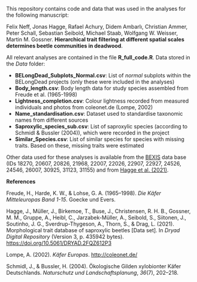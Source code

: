 This repository contains code and data that was used in the analyses for the following manuscript:

Felix Neff, Jonas Hagge, Rafael Achury, Didem Ambarlı, Christian Ammer, Peter Schall, Sebastian Seibold, Michael Staab, Wolfgang W. Weisser, Martin M. Gossner. **Hierarchical trait filtering at different spatial scales determines beetle communities in deadwood**.

All relevant analyses are contained in the file **R_full_code.R**. Data stored in the *Data* folder:

-   **BELongDead_Subplots_Normal.csv**: List of *normal* subplots within the BELongDead projects (only these were included in the analyses)
-   **Body_length.csv**: Body length data for study species assembled from Freude et al. (1965-1998)
-   **Lightness_completion.csv**: Colour lightness recorded from measured individuals and photos from coleonet.de (Lompe, 2002)
-   **Name_standardisation.csv**: Dataset used to standardise taxonomic names from different sources
-   **Saproxylic_species_sub.csv**: List of saproxylic species (according to Schmidl & Bussler (2004)), which were recorded in the project
-   **Similar_Species.csv**: List of similar species for species with missing traits. Based on these, missing traits were estimated

Other data used for these analyses is available from the [BEXIS](www.bexis.uni-jena.de) data base (IDs 18270, 20607, 20826, 21968, 22007, 22026, 22907, 22927, 24526, 24546, 26007, 30925, 31123, 31155) and from [Hagge et al. (2021)](http://datadryad.org/stash/dataset/doi:10.5061/dryad.2fqz612p3).

**References**

Freude, H., Harde, K. W., & Lohse, G. A. (1965–1998). *Die Käfer Mitteleuropas Band 1-15*. Goecke und Evers.

Hagge, J., Müller, J., Birkemoe, T., Buse, J., Christensen, R. H. B., Gossner, M. M., Gruppe, A., Heibl, C., Jarzabek-Müller, A., Seibold, S., Siitonen, J., Soutinho, J. G., Sverdrup-Thygeson, A., Thorn, S., & Drag, L. (2021). Morphological trait database of saproxylic beetles [Data set]. In *Dryad Digital Repository* (Version 3, p. 435942 bytes). <https://doi.org/10.5061/DRYAD.2FQZ612P3>

Lompe, A. (2002). *Käfer Europas*. <http://coleonet.de/>

Schmidl, J., & Bussler, H. (2004). Ökologische Gilden xylobionter Käfer Deutschlands. *Naturschutz und Landschaftsplanung*, *36*(7), 202–218.
